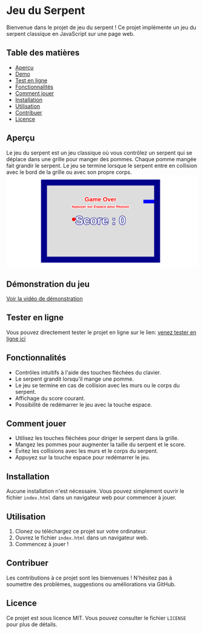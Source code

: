# Jeu du Serpent

Bienvenue dans le projet de jeu du serpent ! Ce projet implémente un jeu du serpent classique en JavaScript sur une page web.

## Table des matières

- [Aperçu](#aperçu)
- [Demo](#Demo)
- [Test en ligne](#test-en-ligne)
- [Fonctionnalités](#fonctionnalités)
- [Comment jouer](#comment-jouer)
- [Installation](#installation)
- [Utilisation](#utilisation)
- [Contribuer](#contribuer)
- [Licence](#licence)

## Aperçu

Le jeu du serpent est un jeu classique où vous contrôlez un serpent qui se déplace dans une grille pour manger des pommes. Chaque pomme mangée fait grandir le serpent. Le jeu se termine lorsque le serpent entre en collision avec le bord de la grille ou avec son propre corps.
![Capture video du jeu](/demo/snakegame.png)
## Démonstration du jeu
[Voir la vidéo de démonstration](/demo/demo.gif)

## Tester en ligne
Vous pouvez directement tester le projet en ligne sur le lien: 
[venez tester en ligne ici]( https://nomo-gabriel.github.io/Snake-Game-In-Javascript/)

## Fonctionnalités

- Contrôles intuitifs à l'aide des touches fléchées du clavier.
- Le serpent grandit lorsqu'il mange une pomme.
- Le jeu se termine en cas de collision avec les murs ou le corps du serpent.
- Affichage du score courant.
- Possibilité de redémarrer le jeu avec la touche espace.



## Comment jouer

- Utilisez les touches fléchées pour diriger le serpent dans la grille.
- Mangez les pommes pour augmenter la taille du serpent et le score.
- Évitez les collisions avec les murs et le corps du serpent.
- Appuyez sur la touche espace pour redémarrer le jeu.

## Installation

Aucune installation n'est nécessaire. Vous pouvez simplement ouvrir le fichier `index.html` dans un navigateur web pour commencer à jouer.

## Utilisation

1. Clonez ou téléchargez ce projet sur votre ordinateur.
2. Ouvrez le fichier `index.html` dans un navigateur web.
3. Commencez à jouer !

## Contribuer

Les contributions à ce projet sont les bienvenues ! N'hésitez pas à soumettre des problèmes, suggestions ou améliorations via GitHub.

## Licence

Ce projet est sous licence MIT. Vous pouvez consulter le fichier `LICENSE` pour plus de détails.
